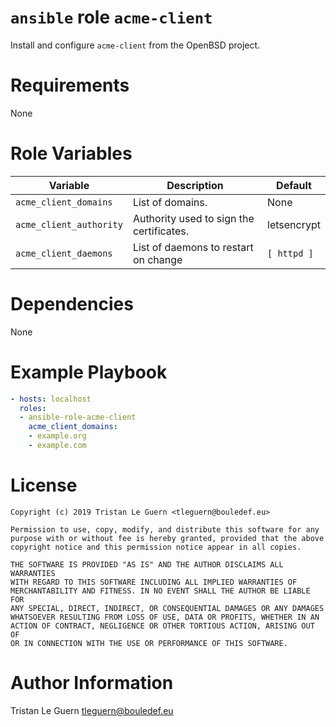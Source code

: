 # `ansible` role `acme-client`

Install and configure `acme-client` from the OpenBSD project.

# Requirements

None

# Role Variables

| Variable | Description | Default |
|----------|-------------|---------|
| `acme_client_domains` | List of domains. | None |
| `acme_client_authority` | Authority used to sign the certificates. | letsencrypt |
| `acme_client_daemons` | List of daemons to restart on change | `[ httpd ]` |

# Dependencies

None

# Example Playbook

```yaml
- hosts: localhost
  roles:
  - ansible-role-acme-client
    acme_client_domains:
    - example.org
    - example.com
```

# License

```
Copyright (c) 2019 Tristan Le Guern <tleguern@bouledef.eu>

Permission to use, copy, modify, and distribute this software for any
purpose with or without fee is hereby granted, provided that the above
copyright notice and this permission notice appear in all copies.

THE SOFTWARE IS PROVIDED "AS IS" AND THE AUTHOR DISCLAIMS ALL WARRANTIES
WITH REGARD TO THIS SOFTWARE INCLUDING ALL IMPLIED WARRANTIES OF
MERCHANTABILITY AND FITNESS. IN NO EVENT SHALL THE AUTHOR BE LIABLE FOR
ANY SPECIAL, DIRECT, INDIRECT, OR CONSEQUENTIAL DAMAGES OR ANY DAMAGES
WHATSOEVER RESULTING FROM LOSS OF USE, DATA OR PROFITS, WHETHER IN AN
ACTION OF CONTRACT, NEGLIGENCE OR OTHER TORTIOUS ACTION, ARISING OUT OF
OR IN CONNECTION WITH THE USE OR PERFORMANCE OF THIS SOFTWARE.
```

# Author Information

Tristan Le Guern <tleguern@bouledef.eu>
